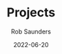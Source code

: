 ---
title: Projects
description: Projects include teaching, research and technical projects.
author: Rob Saunders
date: 2022-06-20
tags:
  - Teaching, Research, Technical
---